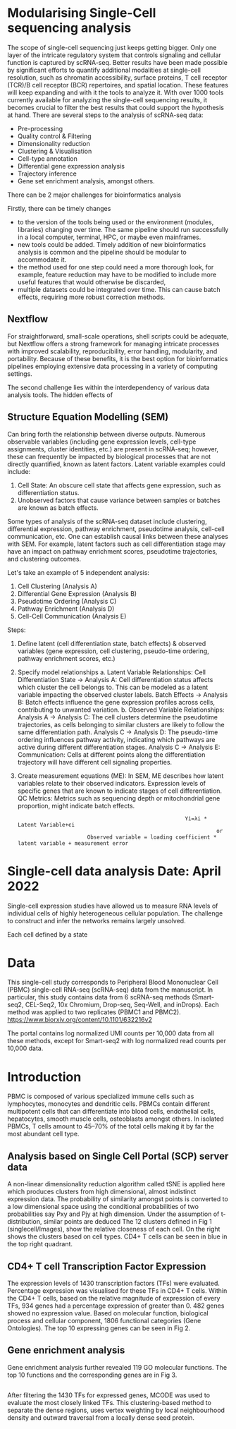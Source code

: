 # Modularising Single-Cell sequencing analysis
The scope of single-cell sequencing just keeps getting bigger. Only one layer of the intricate regulatory system that controls signaling and cellular function is captured by scRNA-seq. Better results have been made possible by significant efforts to quantify additional modalities at single-cell resolution, such as chromatin accessibility, surface proteins, T cell receptor (TCR)/B cell receptor (BCR) repertoires, and spatial location. These features will keep expanding and with it the tools to analyze it. With over 1000 tools currently available for analyzing the single-cell sequencing results, it becomes crucial to filter the best results that could support the hypothesis at hand. There are several steps to the analysis of scRNA-seq data: 
* Pre-processing
* Quality control & Filtering
* Dimensionality reduction
* Clustering & Visualisation
* Cell-type annotation
* Differential gene expression analysis
* Trajectory inference
* Gene set enrichment analysis, amongst others.

There can be 2 major challenges for bioinformatics analysis        

Firstly, there can be timely changes
  * to the version of the tools being used or the environment (modules, libraries) changing over time. The same pipeline should run successfully in a local computer, terminal, HPC, or maybe even mainframes.   
  * new tools could be added. Timely addition of new bioinformatics analysis is common and the pipeline should be modular to accommodate it. 
  * the method used for one step could need a more thorough look, for example, feature reduction may have to be modified to include more useful features that would otherwise be discarded,
  * multiple datasets could be integrated over time. This can cause batch effects, requiring more robust correction methods.  


## Nextflow 
For straightforward, small-scale operations, shell scripts could be adequate, but Nextflow offers a strong framework for managing intricate processes with improved scalability, reproducibility, error handling, modularity, and portability. Because of these benefits, it is the best option for bioinformatics pipelines employing extensive data processing in a variety of computing settings. 

The second challenge lies within the interdependency of various data analysis tools. The hidden effects of 


## Structure Equation Modelling (SEM)
Can bring forth the relationship between diverse outputs. Numerous observable variables (including gene expression levels, cell-type assignments, cluster identities, etc.) are present in scRNA-seq; however, these can frequently be impacted by biological processes that are not directly quantified, known as latent factors.
Latent variable examples could include:
1. Cell State: An obscure cell state that affects gene expression, such as differentiation status.
2. Unobserved factors that cause variance between samples or batches are known as batch effects.

Some types of analysis of the scRNA-seq dataset include clustering, differential expression, pathway enrichment, pseudotime analysis, cell-cell communication, etc.
One can establish causal links between these analyses with SEM. For example, latent factors such as cell differentiation stage may have an impact on pathway enrichment scores, pseudotime trajectories, and clustering outcomes.

Let's take an example of 5 independent analysis:
1. Cell Clustering (Analysis A)
2. Differential Gene Expression (Analysis B)
3. Pseudotime Ordering (Analysis C)
4. Pathway Enrichment (Analysis D)
5. Cell-Cell Communication (Analysis E)

Steps:
1. Define latent (cell differentiation state, batch effects) & observed variables (gene expression, cell clustering, pseudo-time ordering, pathway enrichment scores, etc.)
2. Specify model relationships
   a. Latent Variable Relationships:
      Cell Differentiation State -> Analysis A: Cell differentiation status affects which cluster the cell belongs to. This can be modeled as a latent variable impacting the observed cluster labels.
      Batch Effects -> Analysis B: Batch effects influence the gene expression profiles across cells, contributing to unwanted variation.
   b. Observed Variable Relationships:
      Analysis A -> Analysis C: The cell clusters determine the pseudotime trajectories, as cells belonging to similar clusters are likely to follow the same differentiation path.
      Analysis C -> Analysis D: The pseudo-time ordering influences pathway activity, indicating which pathways are active during different differentiation stages.
      Analysis C -> Analysis E: Communication: Cells at different points along the differentiation trajectory will have different cell signaling properties.
3. Create measurement equations (ME): 
      In SEM, ME describes how latent variables relate to their observed indicators. Expression levels of specific genes that are known to indicate stages of cell differentiation.
      QC Metrics: Metrics such as sequencing depth or mitochondrial gene proportion, might indicate batch effects.

                                                            Yi=λi * Latent Variable+ϵi
                                                                      or​
                             Observed variable = loading coefficient * latent variable + measurement error


















# Single-cell data analysis Date: April 2022
Single-cell expression studies have allowed us to measure RNA levels of individual cells of highly heterogeneous cellular population. The challenge to construct and infer the networks remains largely unsolved.

Each cell defined by a state 

# Data
This single-cell study corresponds to Peripheral Blood Mononuclear Cell (PBMC) single-cell RNA-seq (scRNA-seq) data from the manuscript. In particular, this study contains data from 6 scRNA-seq methods (Smart-seq2, CEL-Seq2, 10x Chromium, Drop-seq, Seq-Well, and inDrops). Each method was applied to two replicates (PBMC1 and PBMC2).
https://www.biorxiv.org/content/10.1101/632216v2

The portal contains log normalized UMI counts per 10,000 data from all these methods, except for Smart-seq2 with log normalized read counts per 10,000 data.

# Introduction
PBMC is composed of various specialized immune cells such as lymphocytes, monocytes and dendritic cells. PBMCs contain different multipotent cells that can differentiate into blood cells, endothelial cells, hepatocytes, smooth muscle cells, osteoblasts amongst others. In isolated PBMCs, T cells amount to 45–70% of the total cells making it by far the most abundant cell type. 

## Analysis based on Single Cell Portal (SCP) server data
A non-linear dimensionality reduction algorithm called tSNE is applied here which produces clusters from high dimensional, almost indistinct expression data. The probability of similarity amongst points is converted to a low dimensional space using the conditional probabilities of two probabilities say Pxy and Pjy at high dimension. Under the assumption of t-distribution, similar points are deduced
The 12 clusters defined in Fig 1 (singlecell/Images), show the relative closeness of each cell. On the right shows the clusters based on cell types. CD4+ T cells can be seen in blue in the top right quadrant.    

## CD4+ T cell Transcription Factor Expression
The expression levels of 1430 transcription factors (TFs) were evaluated. Percentage expression was visualised for these TFs in CD4+ T cells. Within the CD4+ T cells, based on the relative magnitude of expression of every TFs, 934 genes had a percentage expression of greater than 0. 482 genes showed no expression value. Based on molecular function, biological process and cellular component, 1806 functional categories (Gene Ontologies). The top 10 expressing genes can be seen in Fig 2. 

## Gene enrichment analysis
Gene enrichment analysis further revealed 119 GO molecular functions. The top 10 functions and the corresponding genes are in Fig 3. 

## 
After filtering the 1430 TFs for expressed genes, MCODE was used to evaluate the most closely linked TFs. This clustering-based method to separate the dense regions, uses vertex weighting by local neighbourhood density and outward traversal from a locally dense seed protein.

